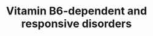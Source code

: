 ---
annotations:
- id: DOID:14213
  parent: genetic disease
  type: Disease Ontology
  value: hypophosphatasia
- id: PW:0001079
  parent: classic metabolic pathway
  type: Pathway Ontology
  value: proline metabolic pathway
- id: DOID:0110915
  parent: genetic disease
  type: Disease Ontology
  value: childhood hypophosphatasia
- id: PW:0001881
  parent: disease pathway
  type: Pathway Ontology
  value: hypophosphatasia pathway
- id: PW:0000138
  parent: classic metabolic pathway
  type: Pathway Ontology
  value: vitamin B6 metabolic pathway
- id: DOID:0080768
  parent: central nervous system disease
  type: Disease Ontology
  value: pyridoxine-dependent epilepsy
- id: DOID:0110914
  parent: genetic disease
  type: Disease Ontology
  value: infantile hypophosphatasia
- id: DOID:1826
  parent: central nervous system disease
  type: Disease Ontology
  value: epilepsy
- id: PW:0001932
  parent: disease pathway
  type: Pathway Ontology
  value: hyperprolinemia type II pathway
- id: PW:0000073
  parent: classic metabolic pathway
  type: Pathway Ontology
  value: lysine degradation pathway
- id: DOID:0080543
  parent: genetic disease
  type: Disease Ontology
  value: hyperprolinemia type 2
- id: DOID:0080769
  parent: central nervous system disease
  type: Disease Ontology
  value: early-onset vitamin B6-dependent epilepsy
- id: PW:0000013
  parent: disease pathway
  type: Pathway Ontology
  value: disease pathway
- id: DOID:0111329
  parent: genetic disease
  type: Disease Ontology
  value: pyridoxamine 5'-phosphate oxidase deficiency
- id: CL:0002319
  parent: animal cell
  type: Cell Type Ontology
  value: neural cell
authors:
- Lisaaheld
- DeSl
- Egonw
- Khanspers
- IreneHemel
- Mkutmon
- Fehrhart
- Susan
- Marvin M2
- Finterly
- Eweitz
citedin:
- link: 10.1186/s13023-023-02683-9
  title: Extending inherited metabolic disorder diagnostics with biomarker interaction
    visualizations (2023)
communities:
- Diseases
- IEM
- RareDiseases
description: 'Vitamin B6 is absorbed in different vitamers, which undergo several
  (de)phosphorylation steps, to be able to pas the blood-brain barrier. Within the
  brain, PLP (pyridoxal-P) is the only active cofactor for intracellular enzyme reactions.
  PLP catalyses over 100 reactions, mainly related to amino acids and neurotransmitter
  metabolism. Bold lines in the pathway diagram show how the major source of PLP is
  divided in the body. A number of genetic defects have been identified as the underlying
  cause of vitamin B6 dependent epilepsies, particularly occurring in the neonatal
  life stage, which could lead to irreversible brain damage or death.  The disorders
  related to this pathway can be divided in two categories: reduced production/availability
  of PLP or inactivation of PLP by formation of Knoevenagel products. Specific biomarkers
  from urine, plasma or cerebrospinal fluid (CSF) exist to distinguish the disorders.
  Oral treatment with PL or PLP is available, as well as intrauterine treatment with
  vitamin B6 for mothers in the early stages of pregnancy.  This pathway was inspired
  by Ed. 5 Chapter 34 of the book of Blau (ISBN 9783030677268) (ed.4 Chapter 11).'
last-edited: 2024-02-11
ndex: f827d924-8b69-11eb-9e72-0ac135e8bacf
organisms:
- Homo sapiens
redirect_from:
- /index.php/Pathway:WP4228
- /instance/WP4228
- /instance/WP4228_r128520
revision: r128520
schema-jsonld:
- '@context': https://schema.org/
  '@id': https://wikipathways.github.io/pathways/WP4228.html
  '@type': Dataset
  creator:
    '@type': Organization
    name: WikiPathways
  description: 'Vitamin B6 is absorbed in different vitamers, which undergo several
    (de)phosphorylation steps, to be able to pas the blood-brain barrier. Within the
    brain, PLP (pyridoxal-P) is the only active cofactor for intracellular enzyme
    reactions. PLP catalyses over 100 reactions, mainly related to amino acids and
    neurotransmitter metabolism. Bold lines in the pathway diagram show how the major
    source of PLP is divided in the body. A number of genetic defects have been identified
    as the underlying cause of vitamin B6 dependent epilepsies, particularly occurring
    in the neonatal life stage, which could lead to irreversible brain damage or death.  The
    disorders related to this pathway can be divided in two categories: reduced production/availability
    of PLP or inactivation of PLP by formation of Knoevenagel products. Specific biomarkers
    from urine, plasma or cerebrospinal fluid (CSF) exist to distinguish the disorders.
    Oral treatment with PL or PLP is available, as well as intrauterine treatment
    with vitamin B6 for mothers in the early stages of pregnancy.  This pathway was
    inspired by Ed. 5 Chapter 34 of the book of Blau (ISBN 9783030677268) (ed.4 Chapter
    11).'
  keywords:
  - 2-keto 6-aminocaproic acid
  - ALPL
  - Alpha aminoadipic semialdehyde
  - Antiquitin
  - Glutamic acid
  - Glutamic semialdehyde
  - IP
  - L-lysine
  - L-proline
  - P5C
  - P5C dehydrogenase
  - P6C
  - PIGV anchor
  - PK
  - PLP
  - PLPBP
  - PNPO
  - Pipecolic acid
  - Piperideine-2-carboxylate
  - Pyridoxal
  - Pyridoxal-P
  - Pyridoxamine
  - Pyridoxamine-p
  - Pyridoxine
  - Pyridoxine-P
  - Pyridoxine-glucoside
  - Saccharopine
  - Vitamin B6
  - alpha aminoadipic acid
  - pyridoxal
  license: CC0
  name: Vitamin B6-dependent and responsive disorders
seo: CreativeWork
title: Vitamin B6-dependent and responsive disorders
wpid: WP4228
---